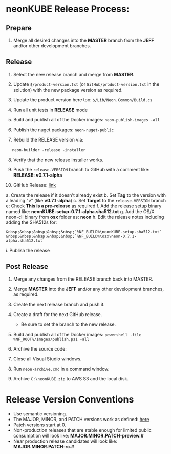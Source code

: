 # neonKUBE Release Process:

## Prepare

1. Merge all desired changes into the **MASTER** branch from the **JEFF** and/or other development branches.

## Release 

1. Select the new release branch and merge from **MASTER**.

2. Update `$/product-version.txt` (or `GitHub/product-version.txt` in the solution) with the 
   new package version as required.

3. Update the product version here too: `$/Lib/Neon.Common/Build.cs`

4. Run all unit tests in **RELEASE** mode

5. Build and publish all of the Docker images: `neon-publish-images -all`

6. Publish the nuget packages: `neon-nuget-public`

7. Rebuild the RELEASE version via:

&nbsp;&nbsp;&nbsp;&nbsp;&nbsp;`neon-builder -release -installer`

8. Verify that the new release installer works.

9. Push the `release-VERSION` branch to GitHub with a comment like: **RELEASE: v0.7.1-alpha**

10. GitHub Release: [link](https://help.github.com/articles/creating-releases/)

  a. Create the release if it doesn't already exist
  b. Set **Tag** to the version with a leading "v" (like **v0.7.1-alpha**)
  c. Set **Target** to the `release-VERSION` branch
  e: Check **This is a pre-release** as required
  f. Add the release setup binary named like: **neonKUBE-setup-0.7.1-alpha.sha512.txt**
  g. Add the OS/X neon-cli binary from **osx** folder as: **neon**
  h. Edit the release notes including adding the SHA512s for:

    &nbsp;&nbsp;&nbsp;&nbsp;&nbsp;`%NF_BUILD%\neonKUBE-setup.sha512.txt`
    &nbsp;&nbsp;&nbsp;&nbsp;&nbsp;`%NF_BUILD%\osx\neon-0.7.1-alpha.sha512.txt`

  i. Publish the release

## Post Release

1. Merge any changes from the RELEASE branch back into MASTER.

2. Merge **MASTER** into the **JEFF** and/or any other development branches, as required.

3. Create the next release branch and push it.

4. Create a draft for the next GitHub release.

    * Be sure to set the branch to the new release.

5. Build and publish all of the Docker images: `powershell -file %NF_ROOT%/Images/publish.ps1 -all`

6. Archive the source code:

  1. Close all Visual Studio windows.
  2. Run `neon-archive.cmd` in a command window.
  3. Archive `C:\neonKUBE.zip` to AWS S3 and the local disk.

 # Release Version Conventions

* Use semantic versioning.
* The MAJOR, MINOR, and PATCH versions work as defined: [here](https://semver.org/)
* Patch versions start at 0.
* Non-production releases that are stable enough for limited public consumption will look like: **MAJOR.MINOR.PATCH-preview.#**
* Near production release candidates will look like: **MAJOR.MINOR.PATCH-rc.#**
